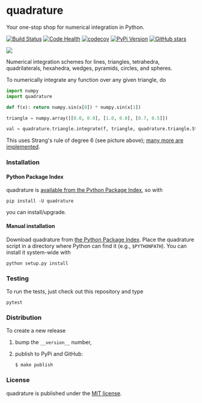 # quadrature

Your one-stop shop for numerical integration in Python.

[![Build Status](https://travis-ci.org/nschloe/quadrature.svg?branch=master)](https://travis-ci.org/nschloe/quadrature)
[![Code Health](https://landscape.io/github/nschloe/quadrature/master/landscape.png)](https://landscape.io/github/nschloe/quadrature/master)
[![codecov](https://codecov.io/gh/nschloe/quadrature/branch/master/graph/badge.svg)](https://codecov.io/gh/nschloe/quadrature)
[![PyPi Version](https://img.shields.io/pypi/v/quadrature.svg)](https://pypi.python.org/pypi/quadrature)
[![GitHub stars](https://img.shields.io/github/stars/nschloe/quadrature.svg?style=social&label=Star&maxAge=2592000)](https://github.com/nschloe/quadrature)

![](https://nschloe.github.io/quadrature/s9.png)

Numerical integration schemes for lines, triangles, tetrahedra,
quadrilaterals, hexahedra, wedges, pyramids, circles, and spheres.

To numerically integrate any function over any given triangle, do
```python
import numpy
import quadrature

def f(x): return numpy.sin(x[0]) * numpy.sin(x[1])

triangle = numpy.array([[0.0, 0.0], [1.0, 0.0], [0.7, 0.5]])

val = quadrature.triangle.integrate(f, triangle, quadrature.triangle.Strang9())
```
This uses Strang's rule of degree 6 (see picture above); [many more are
implemented](https://people.sc.fsu.edu/~jburkardt/datasets/quadrature_rules_tri/quadrature_rules_tri.html).

### Installation

#### Python Package Index

quadrature is [available from the Python Package Index](https://pypi.python.org/pypi/quadrature/), so with
```
pip install -U quadrature
```
you can install/upgrade.

#### Manual installation

Download quadrature from
[the Python Package Index](https://pypi.python.org/pypi/quadrature/).
Place the quadrature script in a directory where Python can find it (e.g.,
`$PYTHONPATH`). You can install it system-wide with
```
python setup.py install
```

### Testing

To run the tests, just check out this repository and type
```
pytest
```

### Distribution

To create a new release

1. bump the `__version__` number,

2. publish to PyPi and GitHub:
    ```
    $ make publish
    ```

### License
quadrature is published under the [MIT license](https://en.wikipedia.org/wiki/MIT_License).
